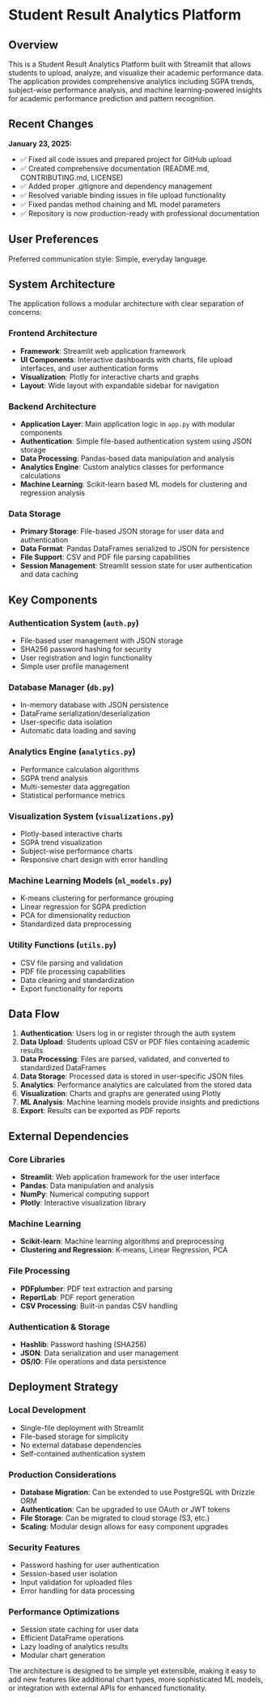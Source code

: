 # Student Result Analytics Platform

## Overview

This is a Student Result Analytics Platform built with Streamlit that allows students to upload, analyze, and visualize their academic performance data. The application provides comprehensive analytics including SGPA trends, subject-wise performance analysis, and machine learning-powered insights for academic performance prediction and pattern recognition.

## Recent Changes

**January 23, 2025:**
- ✅ Fixed all code issues and prepared project for GitHub upload
- ✅ Created comprehensive documentation (README.md, CONTRIBUTING.md, LICENSE)
- ✅ Added proper .gitignore and dependency management
- ✅ Resolved variable binding issues in file upload functionality
- ✅ Fixed pandas method chaining and ML model parameters
- ✅ Repository is now production-ready with professional documentation

## User Preferences

Preferred communication style: Simple, everyday language.

## System Architecture

The application follows a modular architecture with clear separation of concerns:

### Frontend Architecture
- **Framework**: Streamlit web application framework
- **UI Components**: Interactive dashboards with charts, file upload interfaces, and user authentication forms
- **Visualization**: Plotly for interactive charts and graphs
- **Layout**: Wide layout with expandable sidebar for navigation

### Backend Architecture
- **Application Layer**: Main application logic in `app.py` with modular components
- **Authentication**: Simple file-based authentication system using JSON storage
- **Data Processing**: Pandas-based data manipulation and analysis
- **Analytics Engine**: Custom analytics classes for performance calculations
- **Machine Learning**: Scikit-learn based ML models for clustering and regression analysis

### Data Storage
- **Primary Storage**: File-based JSON storage for user data and authentication
- **Data Format**: Pandas DataFrames serialized to JSON for persistence
- **File Support**: CSV and PDF file parsing capabilities
- **Session Management**: Streamlit session state for user authentication and data caching

## Key Components

### Authentication System (`auth.py`)
- File-based user management with JSON storage
- SHA256 password hashing for security
- User registration and login functionality
- Simple user profile management

### Database Manager (`db.py`)
- In-memory database with JSON persistence
- DataFrame serialization/deserialization
- User-specific data isolation
- Automatic data loading and saving

### Analytics Engine (`analytics.py`)
- Performance calculation algorithms
- SGPA trend analysis
- Multi-semester data aggregation
- Statistical performance metrics

### Visualization System (`visualizations.py`)
- Plotly-based interactive charts
- SGPA trend visualization
- Subject-wise performance charts
- Responsive chart design with error handling

### Machine Learning Models (`ml_models.py`)
- K-means clustering for performance grouping
- Linear regression for SGPA prediction
- PCA for dimensionality reduction
- Standardized data preprocessing

### Utility Functions (`utils.py`)
- CSV file parsing and validation
- PDF file processing capabilities
- Data cleaning and standardization
- Export functionality for reports

## Data Flow

1. **Authentication**: Users log in or register through the auth system
2. **Data Upload**: Students upload CSV or PDF files containing academic results
3. **Data Processing**: Files are parsed, validated, and converted to standardized DataFrames
4. **Data Storage**: Processed data is stored in user-specific JSON files
5. **Analytics**: Performance analytics are calculated from the stored data
6. **Visualization**: Charts and graphs are generated using Plotly
7. **ML Analysis**: Machine learning models provide insights and predictions
8. **Export**: Results can be exported as PDF reports

## External Dependencies

### Core Libraries
- **Streamlit**: Web application framework for the user interface
- **Pandas**: Data manipulation and analysis
- **NumPy**: Numerical computing support
- **Plotly**: Interactive visualization library

### Machine Learning
- **Scikit-learn**: Machine learning algorithms and preprocessing
- **Clustering and Regression**: K-means, Linear Regression, PCA

### File Processing
- **PDFplumber**: PDF text extraction and parsing
- **ReportLab**: PDF report generation
- **CSV Processing**: Built-in pandas CSV handling

### Authentication & Storage
- **Hashlib**: Password hashing (SHA256)
- **JSON**: Data serialization and user management
- **OS/IO**: File operations and data persistence

## Deployment Strategy

### Local Development
- Single-file deployment with Streamlit
- File-based storage for simplicity
- No external database dependencies
- Self-contained authentication system

### Production Considerations
- **Database Migration**: Can be extended to use PostgreSQL with Drizzle ORM
- **Authentication**: Can be upgraded to use OAuth or JWT tokens
- **File Storage**: Can be migrated to cloud storage (S3, etc.)
- **Scaling**: Modular design allows for easy component upgrades

### Security Features
- Password hashing for user authentication
- Session-based user isolation
- Input validation for uploaded files
- Error handling for data processing

### Performance Optimizations
- Session state caching for user data
- Efficient DataFrame operations
- Lazy loading of analytics results
- Modular chart generation

The architecture is designed to be simple yet extensible, making it easy to add new features like additional chart types, more sophisticated ML models, or integration with external APIs for enhanced functionality.